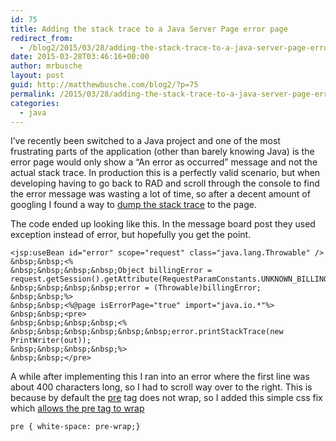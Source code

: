 ```yaml
---
id: 75
title: Adding the stack trace to a Java Server Page error page
redirect_from:
  - /blog2/2015/03/28/adding-the-stack-trace-to-a-java-server-page-error-page/
date: 2015-03-28T03:46:16+00:00
author: mrbusche
layout: post
guid: http://matthewbusche.com/blog2/?p=75
permalink: /2015/03/28/adding-the-stack-trace-to-a-java-server-page-error-page/
categories:
  - java
---
```

I&#8217;ve recently been switched to a Java project and one of the most frustrating parts of the application (other than barely knowing Java) is the error page would only show a &#8220;An error as occurred&#8221; message and not the actual stack trace. In production this is a perfectly valid scenario, but when developing having to go back to RAD and scroll through the console to find the error message was wasting a lot of time, so after a decent amount of googling I found a way to [dump the stack trace](http://www.coderanch.com/t/292791/JSP/java/Printing-Stacktrace-error-jsp) to the page.

The code ended up looking like this. In the message board post they used exception instead of error, but hopefully you get the point.

    <jsp:useBean id="error" scope="request" class="java.lang.Throwable" />
    &nbsp;&nbsp;<%
    &nbsp;&nbsp;&nbsp;&nbsp;Object billingError = request.getSession().getAttribute(RequestParamConstants.UNKNOWN_BILLING_ERROR);
    &nbsp;&nbsp;&nbsp;&nbsp;error = (Throwable)billingError;
    &nbsp;&nbsp;%>
    &nbsp;&nbsp;<%@page isErrorPage="true" import="java.io.*"%>
    &nbsp;&nbsp;<pre>
    &nbsp;&nbsp;&nbsp;&nbsp;<%
    &nbsp;&nbsp;&nbsp;&nbsp;&nbsp;&nbsp;error.printStackTrace(new PrintWriter(out));
    &nbsp;&nbsp;&nbsp;&nbsp;%>
    &nbsp;&nbsp;</pre>


A while after implementing this I ran into an error where the first line was about 400 characters long, so I had to scroll way over to the right. This is because by default the [pre](https://developer.mozilla.org/en-US/docs/Web/HTML/Element/pre) tag does not wrap, so I added this simple css fix which [allows the pre tag to wrap](http://www.impressivewebs.com/css-white-space/)

    pre { white-space: pre-wrap;}